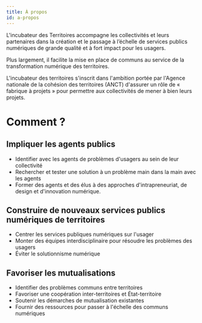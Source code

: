 ```yaml
---
title: À propos
id: a-propos
---
```

L'incubateur des Territoires accompagne les collectivités et leurs partenaires dans la création et le passage à l’échelle de services publics numériques de grande qualité et à fort impact pour les usagers.

Plus largement, il facilite la mise en place de communs au service de la transformation numérique des territoires.

L'incubateur des territoires s'inscrit dans l'ambition portée par l'Agence nationale de la cohésion des territoires (ANCT) d'assurer un rôle de « fabrique à projets » pour permettre aux collectivités de mener à bien leurs projets.

# Comment ?

## Impliquer les agents publics

* Identifier avec les agents de problèmes d'usagers au sein de leur collectivité
* Rechercher et tester une solution à un problème main dans la main avec les agents
* Former des agents et des élus à des approches d'intrapreneuriat, de design et d'innovation numérique.

## Construire de nouveaux services publics numériques de territoires

* Centrer les services publiques numériques sur l'usager
* Monter des équipes interdisciplinaire pour résoudre les problèmes des usagers
* Éviter le solutionnisme numérique

## Favoriser les mutualisations

* Identifier des problèmes communs entre territoires
* Favoriser une coopération inter-territoires et État-territoire
* Soutenir les démarches de mutualisation existantes
* Fournir des ressources pour passer à l'échelle des communs numériques
